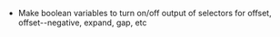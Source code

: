 * Make boolean variables to turn on/off output of selectors for offset, offset--negative, expand, gap, etc
